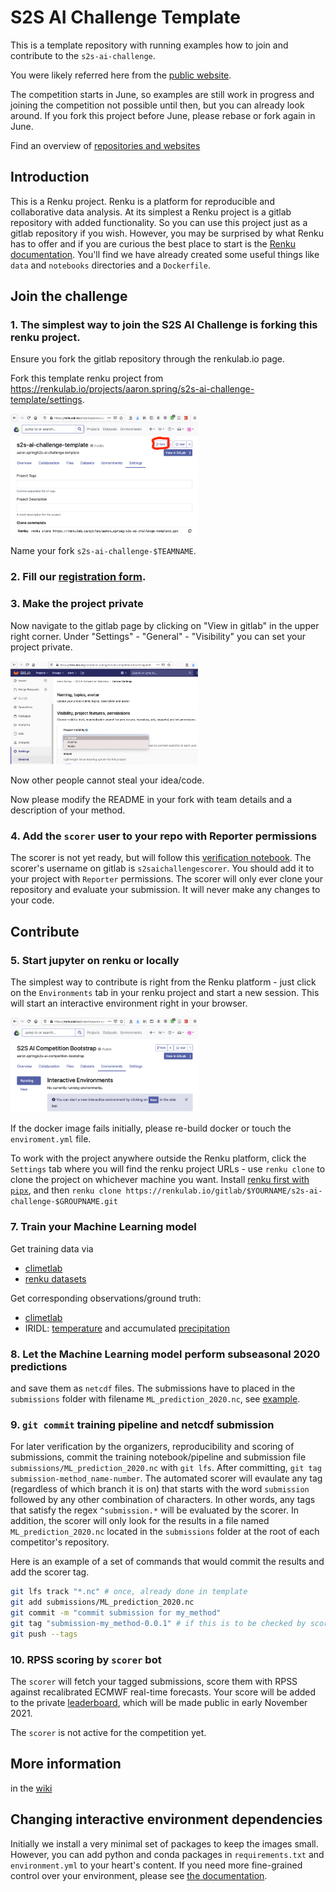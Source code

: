 # S2S AI Challenge Template

This is a template repository with running examples how to join and contribute to
the `s2s-ai-challenge`.

You were likely referred here from the [public website](https://s2s-ai-challenge.github.io/).

The competition starts in June, so examples are still work in progress
and joining the competition not possible until then, but you can already look around.
If you fork this project before June, please rebase or fork again in June.

Find an overview of [repositories and websites](https://renkulab.io/gitlab/aaron.spring/s2s-ai-challenge/-/wikis/Flow-of-information:-Where-do-I-find-what%3F)

## Introduction

This is a Renku project. Renku is a platform for reproducible and collaborative data analysis.
At its simplest a Renku project is a gitlab repository with added functionality.
So you can use this project just as a gitlab repository if you wish. However, you may be surprised
by what Renku has to offer and if you are curious the best place to start is the
[Renku documentation](https://renku.readthedocs.io/en/latest/).
You'll find we have already created some useful things like `data` and `notebooks` directories and
a `Dockerfile`.

## Join the challenge

### 1. The simplest way to join the S2S AI Challenge is forking this renku project.
Ensure you fork the gitlab repository through the renkulab.io page.

Fork this template renku project from https://renkulab.io/projects/aaron.spring/s2s-ai-challenge-template/settings.

<img src="docs/screenshots/fork_renku.png" width="300">

Name your fork `s2s-ai-challenge-$TEAMNAME`.

### 2. Fill our [registration form](https://docs.google.com/forms/d/1KEnATjaLOtV-o4N8PLinPXYnpba7egKsCCH_efriCb4).

### 3. Make the project private

Now navigate to the gitlab page by clicking on "View in gitlab" in the upper right corner.
Under "Settings" - "General" - "Visibility" you can set your project private.

<img src="docs/screenshots/gitlab_visibility.png" width="300">

Now other people cannot steal your idea/code.

Now please modify the README in your fork with team details and a
description of your method.

### 4. Add the `scorer` user to your repo with Reporter permissions
The scorer is not yet ready, but will follow this [verification notebook](https://renkulab.io/gitlab/aaron.spring/s2s-ai-competition-bootstrap/-/blob/master/notebooks/verification_RPSS.ipynb). The scorer's username on gitlab is `s2saichallengescorer`. You should add it to your project with `Reporter` permissions. The scorer will only ever clone your repository and evaluate your submission. It will never make any changes to your code.

## Contribute

### 5. Start jupyter on renku or locally
The simplest way to contribute is right from the Renku platform - 
just click on the `Environments` tab in your renku project and start a new session.
This will start an interactive environment right in your browser.

<img src="docs/screenshots/renku_start_env.png" width="300">

If the docker image fails initially, please re-build docker or touch the `enviroment.yml` file.

To work with the project anywhere outside the Renku platform,
click the `Settings` tab where you will find the
renku project URLs - use `renku clone` to clone the project on whichever machine you want.
Install [renku first with `pipx`](https://renku-python.readthedocs.io/en/latest/installation.html),
and then `renku clone https://renkulab.io/gitlab/$YOURNAME/s2s-ai-challenge-$GROUPNAME.git`

### 7. Train your Machine Learning model

Get training data via 
- [climetlab](https://github.com/ecmwf-lab/climetlab-s2s-ai-challenge)
- [renku datasets](https://renku.readthedocs.io/en/stable/user/data.html)

Get corresponding observations/ground truth:
- [climetlab](https://github.com/ecmwf-lab/climetlab-s2s-ai-challenge)
- IRIDL: [temperature](http://iridl.ldeo.columbia.edu/SOURCES/.NOAA/.NCEP/.CPC/.temperature/.daily/) and accumulated [precipitation](http://iridl.ldeo.columbia.edu/SOURCES/.NOAA/.NCEP/.CPC/.UNIFIED_PRCP/.GAUGE_BASED/.GLOBAL/.v1p0/.extREALTIME/.rain)

### 8. Let the Machine Learning model perform subseasonal 2020 predictions
and save them as `netcdf` files.
The submissions have to placed in the `submissions` folder with filename `ML_prediction_2020.nc`,
see [example](https://renkulab.io/gitlab/aaron.spring/s2s-ai-competition-bootstrap/-/blob/master/submissions/ML_prediction_2020.nc).

### 9. `git commit` training pipeline and netcdf submission
For later verification by the organizers, reproducibility and scoring of submissions,
commit the training notebook/pipeline and submission file 
`submissions/ML_prediction_2020.nc` with `git lfs`.
After committing, `git tag submission-method_name-number`. The automated scorer will
evaulate any tag (regardless of which branch it is on) that starts with the word `submission`
followed by any other combination of characters. In other words, any tags that satisfy the
regex `^submission.*` will be evaluated by the scorer. In addition, the scorer will only look for the
results in a file named `ML_prediction_2020.nc` located in the `submissions` folder
at the root of each competitor's repository.

Here is an example of a set of commands that would commit the results and add the scorer tag.
```bash
git lfs track "*.nc" # once, already done in template
git add submissions/ML_prediction_2020.nc
git commit -m "commit submission for my_method"
git tag "submission-my_method-0.0.1" # if this is to be checked by scorer
git push --tags
```

### 10. RPSS scoring by `scorer` bot
The `scorer` will fetch your tagged submissions, score them with RPSS against recalibrated ECMWF real-time forecasts.
Your score will be added to the private [leaderboard](https://s2s-ai-challenge.github.io/#leaderboard), which will be made public in early November 2021.

The `scorer` is not active for the competition yet.

## More information
in the [wiki](https://renkulab.io/gitlab/aaron.spring/s2s-ai-challenge-template/-/wikis/Home)

## Changing interactive environment dependencies

Initially we install a very minimal set of packages to keep the images small.
However, you can add python and conda packages in `requirements.txt` and
`environment.yml` to your heart's content. If you need more fine-grained
control over your environment, please see [the documentation](https://renku.readthedocs.io/en/latest/user/advanced_interfaces.html#dockerfile-modifications).

